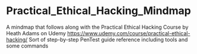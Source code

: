 # Practical_Ethical_Hacking_Mindmap
A mindmap that follows along with the Practical Ethical Hacking Course by Heath Adams on Udemy https://www.udemy.com/course/practical-ethical-hacking/
Sort of step-by-step PenTest guide reference including tools and some commands
